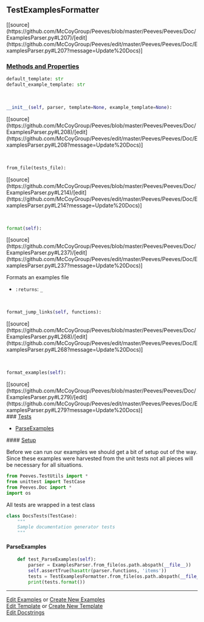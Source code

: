 ## <a id="Peeves.Peeves.Doc.ExamplesParser.TestExamplesFormatter">TestExamplesFormatter</a> 
<div class="docs-source-link" markdown="1">
[[source](https://github.com/McCoyGroup/Peeves/blob/master/Peeves/Peeves/Doc/ExamplesParser.py#L207)/[edit](https://github.com/McCoyGroup/Peeves/edit/master/Peeves/Peeves/Doc/ExamplesParser.py#L207?message=Update%20Docs)]
</div>





<div class="collapsible-section">
 <div class="collapsible-section collapsible-section-header" markdown="1">
 
### <a class="collapse-link" data-toggle="collapse" href="#methods">Methods and Properties</a> <a class="float-right" data-toggle="collapse" href="#methods"><i class="fa fa-chevron-down"></i></a>

 </div>
 <div class="collapsible-section collapsible-section-body collapse" id="methods" markdown="1">

```python
default_template: str
default_example_template: str
```
<a id="Peeves.Peeves.Doc.ExamplesParser.TestExamplesFormatter.__init__" class="docs-object-method">&nbsp;</a> 
```python
__init__(self, parser, template=None, example_template=None): 
```
<div class="docs-source-link" markdown="1">
[[source](https://github.com/McCoyGroup/Peeves/blob/master/Peeves/Peeves/Doc/ExamplesParser.py#L208)/[edit](https://github.com/McCoyGroup/Peeves/edit/master/Peeves/Peeves/Doc/ExamplesParser.py#L208?message=Update%20Docs)]
</div>

<a id="Peeves.Peeves.Doc.ExamplesParser.TestExamplesFormatter.from_file" class="docs-object-method">&nbsp;</a> 
```python
from_file(tests_file): 
```
<div class="docs-source-link" markdown="1">
[[source](https://github.com/McCoyGroup/Peeves/blob/master/Peeves/Peeves/Doc/ExamplesParser.py#L214)/[edit](https://github.com/McCoyGroup/Peeves/edit/master/Peeves/Peeves/Doc/ExamplesParser.py#L214?message=Update%20Docs)]
</div>

<a id="Peeves.Peeves.Doc.ExamplesParser.TestExamplesFormatter.format" class="docs-object-method">&nbsp;</a> 
```python
format(self): 
```
<div class="docs-source-link" markdown="1">
[[source](https://github.com/McCoyGroup/Peeves/blob/master/Peeves/Peeves/Doc/ExamplesParser.py#L237)/[edit](https://github.com/McCoyGroup/Peeves/edit/master/Peeves/Peeves/Doc/ExamplesParser.py#L237?message=Update%20Docs)]
</div>

Formats an examples file
- `:returns`: `_`
    >

<a id="Peeves.Peeves.Doc.ExamplesParser.TestExamplesFormatter.format_jump_links" class="docs-object-method">&nbsp;</a> 
```python
format_jump_links(self, functions): 
```
<div class="docs-source-link" markdown="1">
[[source](https://github.com/McCoyGroup/Peeves/blob/master/Peeves/Peeves/Doc/ExamplesParser.py#L268)/[edit](https://github.com/McCoyGroup/Peeves/edit/master/Peeves/Peeves/Doc/ExamplesParser.py#L268?message=Update%20Docs)]
</div>

<a id="Peeves.Peeves.Doc.ExamplesParser.TestExamplesFormatter.format_examples" class="docs-object-method">&nbsp;</a> 
```python
format_examples(self): 
```
<div class="docs-source-link" markdown="1">
[[source](https://github.com/McCoyGroup/Peeves/blob/master/Peeves/Peeves/Doc/ExamplesParser.py#L279)/[edit](https://github.com/McCoyGroup/Peeves/edit/master/Peeves/Peeves/Doc/ExamplesParser.py#L279?message=Update%20Docs)]
</div>

 </div>
</div>



<div class="collapsible-section">
 <div class="collapsible-section collapsible-section-header" markdown="1">
### <a class="collapse-link" data-toggle="collapse" href="#tests">Tests</a> <a class="float-right" data-toggle="collapse" href="#tests"><i class="fa fa-chevron-down"></i></a>
 </div>
<div class="collapsible-section collapsible-section-body collapse show" id="tests" markdown="1">

- [ParseExamples](#ParseExamples)

<div class="collapsible-section">
 <div class="collapsible-section collapsible-section-header" markdown="1">
#### <a class="collapse-link" data-toggle="collapse" href="#test-setup">Setup</a> <a class="float-right" data-toggle="collapse" href="#test-setup"><i class="fa fa-chevron-down"></i></a>
 </div>
 <div class="collapsible-section collapsible-section-body collapse" id="test-setup" markdown="1">

Before we can run our examples we should get a bit of setup out of the way.
Since these examples were harvested from the unit tests not all pieces
will be necessary for all situations.
```python
from Peeves.TestUtils import *
from unittest import TestCase
from Peeves.Doc import *
import os
```

All tests are wrapped in a test class
```python
class DocsTests(TestCase):
    """
    Sample documentation generator tests
    """
```

 </div>
</div>

#### <a name="ParseExamples">ParseExamples</a>
```python
    def test_ParseExamples(self):
        parser = ExamplesParser.from_file(os.path.abspath(__file__))
        self.assertTrue(hasattr(parser.functions, 'items'))
        tests = TestExamplesFormatter.from_file(os.path.abspath(__file__))
        print(tests.format())
```

 </div>
</div>

___

[Edit Examples](https://github.com/McCoyGroup/Peeves/edit/gh-pages/ci/examples/Peeves/Peeves/Doc/ExamplesParser/TestExamplesFormatter.md) or 
[Create New Examples](https://github.com/McCoyGroup/Peeves/new/gh-pages/?filename=ci/examples/Peeves/Peeves/Doc/ExamplesParser/TestExamplesFormatter.md) <br/>
[Edit Template](https://github.com/McCoyGroup/Peeves/edit/gh-pages/ci/docs/Peeves/Peeves/Doc/ExamplesParser/TestExamplesFormatter.md) or 
[Create New Template](https://github.com/McCoyGroup/Peeves/new/gh-pages/?filename=ci/docs/templates/Peeves/Peeves/Doc/ExamplesParser/TestExamplesFormatter.md) <br/>
[Edit Docstrings](https://github.com/McCoyGroup/Peeves/edit/master/Peeves/Peeves/Doc/ExamplesParser.py#L207?message=Update%20Docs)
